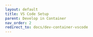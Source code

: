 ```yaml
---
layout: default
title: VS Code Setup
parent: Develop in Container
nav_order: 2
redirect_to: docs/dev-container-vscode
---
```

